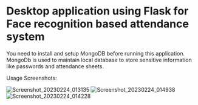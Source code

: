 # Desktop application using Flask for Face recognition based attendance system
You need to install and setup MongoDB before running this application. 
MongoDb is used to maintain local database to store sensitive information like passwords and attendance sheets.

Usage Screenshots:

![Screenshot_20230224_013135](https://user-images.githubusercontent.com/49368483/221126737-614e12db-5067-43c3-8af2-72c752fa572d.png)
![Screenshot_20230224_014938](https://user-images.githubusercontent.com/49368483/221127946-bd0a1557-ea65-4759-8d95-46c807002d88.png)
![Screenshot_20230224_014228](https://user-images.githubusercontent.com/49368483/221126754-3d4aa65d-3741-4513-89db-fa6ed3872850.png)
